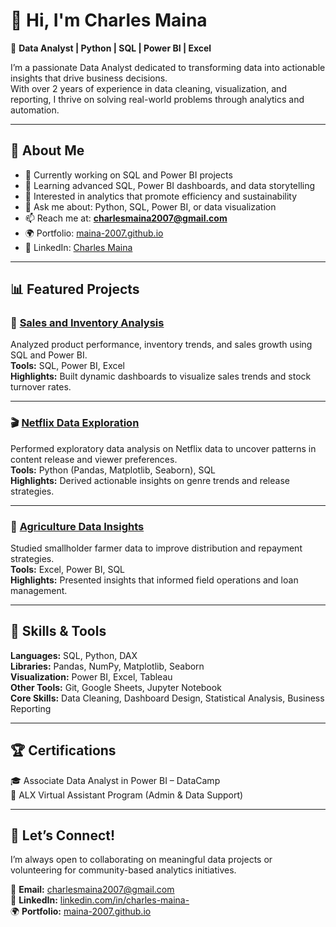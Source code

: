 # 👋 Hi, I'm Charles Maina  

🎯 **Data Analyst | Python | SQL | Power BI | Excel**

I’m a passionate Data Analyst dedicated to transforming data into actionable insights that drive business decisions.  
With over 2 years of experience in data cleaning, visualization, and reporting, I thrive on solving real-world problems through analytics and automation.  

---

## 🧩 About Me
- 💼 Currently working on SQL and Power BI projects  
- 🌱 Learning advanced SQL, Power BI dashboards, and data storytelling  
- 🧠 Interested in analytics that promote efficiency and sustainability  
- 💬 Ask me about: Python, SQL, Power BI, or data visualization  
- 📫 Reach me at: **charlesmaina2007@gmail.com**  
- 🌍 Portfolio: [maina-2007.github.io](https://maina-2007.github.io)  
- 🔗 LinkedIn: [Charles Maina](https://www.linkedin.com/in/charles-maina-/)

---

## 📊 Featured Projects

### 🛒 [Sales and Inventory Analysis](https://github.com/Maina-2007/sales_inventory_analysis)
Analyzed product performance, inventory trends, and sales growth using SQL and Power BI.  
**Tools:** SQL, Power BI, Excel  
**Highlights:** Built dynamic dashboards to visualize sales trends and stock turnover rates.

---

### 🎬 [Netflix Data Exploration](https://github.com/Maina-2007/netflix_data_analysis)
Performed exploratory data analysis on Netflix data to uncover patterns in content release and viewer preferences.  
**Tools:** Python (Pandas, Matplotlib, Seaborn), SQL  
**Highlights:** Derived actionable insights on genre trends and release strategies.

---

### 🌾 [Agriculture Data Insights](https://github.com/Maina-2007/one-acre-fund-analysis)
Studied smallholder farmer data to improve distribution and repayment strategies.  
**Tools:** Excel, Power BI, SQL  
**Highlights:** Presented insights that informed field operations and loan management.

---

## 🧠 Skills & Tools
**Languages:** SQL, Python, DAX  
**Libraries:** Pandas, NumPy, Matplotlib, Seaborn  
**Visualization:** Power BI, Excel, Tableau  
**Other Tools:** Git, Google Sheets, Jupyter Notebook  
**Core Skills:** Data Cleaning, Dashboard Design, Statistical Analysis, Business Reporting  

---

## 🏆 Certifications
🎓 Associate Data Analyst in Power BI – DataCamp  
📘 ALX Virtual Assistant Program (Admin & Data Support)  

---

## 💬 Let’s Connect!
I’m always open to collaborating on meaningful data projects or volunteering for community-based analytics initiatives.  

📩 **Email:** charlesmaina2007@gmail.com  
🔗 **LinkedIn:** [linkedin.com/in/charles-maina-](https://www.linkedin.com/in/charles-maina-/)  
🌍 **Portfolio:** [maina-2007.github.io](https://maina-2007.github.io)
